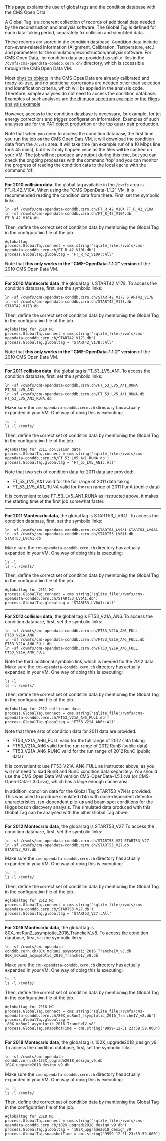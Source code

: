 This page explains the use of global tags and the condition database with the CMS Open Data.

A Global Tag is a coherent collection of records of additional data needed by the reconstruction and analysis software. The Global Tag is defined for each data-taking period, separately for collision and simulated data.

These records are stored in the condition database. Condition data include non-event-related information (Alignment, Calibration, Temperature, etc.) and parameters for the simulation/reconstruction/analysis software. For CMS Open Data, the condition data are provided as sqlite files in the `/cvmfs/cms-opendata-conddb.cern.ch/` directory, which is accessible through the CMS Open Data VM.

Most [physics objects](/docs/cms-physics-objects-2011) in the CMS Open Data are already calibrated and ready-to-use, and no additional corrections are needed other than selection and identification criteria, which will be applied in the analysis code. Therefore, simple analyses do not need to access the condition database. Examples of such analyses are [the di-muon spectrum example](/record/5001) or [the Higgs analysis example](/record/5500).

However, access to the condition database is necessary, for example, for jet energy corrections and trigger configuration information. Examples of such analyses are for [the PAT object production](/record/233) or [the top quark pair production](/record/5000).

Note that when you need to access the condition database, the first time you run the job on the CMS Open Data VM, it will download the condition data from the `/cvmfs` area. It will take time (an example run of a 10 Mbps line took 45 mins), but it will only happen once as the files will be cached on your VM. The job will not produce any output during this time, but you can check the ongoing processes with the command 'top' and you can monitor the progress of reading the condition data to the local cache with the command 'df'.

---

**For 2010 collision data**, the global tag available in the  `/cvmfs` area is FT_R_42_V10A. When using the "CMS-OpenData-1.1.2" VM, it is recommended reading the condition data from there. First, set the symbolic links:

```shell
ln -sf /cvmfs/cms-opendata-conddb.cern.ch/FT_R_42_V10A FT_R_42_V10A
ln -sf /cvmfs/cms-opendata-conddb.cern.ch/FT_R_42_V10A.db FT_R_42_V10A.db
```

Then, define the correct set of condition data by mentioning the Global Tag in the configuration file of the job.

```shell
#globaltag
process.GlobalTag.connect = cms.string('sqlite_file:/cvmfs/cms-opendata-conddb.cern.ch/FT_R_42_V10A.db')
process.GlobalTag.globaltag = 'FT_R_42_V10A::All'
```

Note that **this only works in the "CMS-OpenData-1.1.2" version** of the 2010 CMS Open Data VM.

---

**For 2010 Montecarlo data**, the global tag is START42_V17B. To access the condition database, first, set the symbolic links:

```shell
ln -sf /cvmfs/cms-opendata-conddb.cern.ch/START42_V17B START42_V17B
ln -sf /cvmfs/cms-opendata-conddb.cern.ch/START42_V17B.db START42_V17B.db
```

Then, define the correct set of condition data by mentioning the Global Tag in the configuration file of the job.

```shell
#globaltag for 2010 MC
process.GlobalTag.connect = cms.string('sqlite_file:/cvmfs/cms-opendata-conddb.cern.ch/START42_V17B.db')
process.GlobalTag.globaltag = 'START42_V17B::All'
```

Note that **this only works in the "CMS-OpenData-1.1.2" version** of the 2010 CMS Open Data VM.

---

**For 2011 collision data**, the global tag is FT_53_LV5_AN1. To access the condition database, first, set the symbolic links:

```shell
ln -sf /cvmfs/cms-opendata-conddb.cern.ch/FT_53_LV5_AN1_RUNA FT_53_LV5_AN1
ln -sf /cvmfs/cms-opendata-conddb.cern.ch/FT_53_LV5_AN1_RUNA.db FT_53_LV5_AN1_RUNA.db
```
Make sure the `cms-opendata-conddb.cern.ch` directory has actually expanded in your VM. One way of doing this is executing:

```shell
ls -l
ls -l /cvmfs/
```

Then, define the correct set of condition data by mentioning the Global Tag in the configuration file of the job.

```shell
#globaltag for 2011 collision data
process.GlobalTag.connect = cms.string('sqlite_file:/cvmfs/cms-opendata-conddb.cern.ch/FT_53_LV5_AN1_RUNA.db')
process.GlobalTag.globaltag = 'FT_53_LV5_AN1::All'
```

Note that two sets of condition data for 2011 data are provided:

* FT_53_LV5_AN1 valid for the full range of 2011 data taking
* FT_53_LV5_AN1_RUNA valid for the run range of 2011 RunA (public data)

It is convenient to use FT_53_LV5_AN1_RUNA as instructed above, it makes the starting time of the first job somewhat faster.

---

**For 2011 Montecarlo data**, the global tag is START53_LV6A1. To access the condition database, first, set the symbolic links:

```shell
ln -sf /cvmfs/cms-opendata-conddb.cern.ch/START53_LV6A1 START53_LV6A1
ln -sf /cvmfs/cms-opendata-conddb.cern.ch/START53_LV6A1.db START53_LV6A1.db
```
Make sure the `cms-opendata-conddb.cern.ch` directory has actually expanded in your VM. One way of doing this is executing:

```shell
ls -l
ls -l /cvmfs/
```

Then, define the correct set of condition data by mentioning the Global Tag in the configuration file of the job.

```shell
#globaltag for 2011 MC
process.GlobalTag.connect = cms.string('sqlite_file:/cvmfs/cms-opendata-conddb.cern.ch/START53_LV6A1.db')
process.GlobalTag.globaltag = 'START53_LV6A1::All'
```

---

**For 2012 collision data**, the global tag is FT53_V21A_AN6. To access the condition database, first, set the symbolic links:

```shell
ln -sf /cvmfs/cms-opendata-conddb.cern.ch/FT53_V21A_AN6_FULL FT53_V21A_AN6
ln -sf /cvmfs/cms-opendata-conddb.cern.ch/FT53_V21A_AN6_FULL.db FT53_V21A_AN6_FULL.db
ln -sf /cvmfs/cms-opendata-conddb.cern.ch/FT53_V21A_AN6_FULL FT53_V21A_AN6_FULL
```
Note the third additional symbolic link, which is needed for the 2012 data. Make sure the `cms-opendata-conddb.cern.ch` directory has actually expanded in your VM. One way of doing this is executing:

```shell
ls -l
ls -l /cvmfs/
```

Then, define the correct set of condition data by mentioning the Global Tag in the configuration file of the job.

```shell
#globaltag for 2012 collision data
process.GlobalTag.connect = cms.string('sqlite_file:/cvmfs/cms-opendata-conddb.cern.ch/FT53_V21A_AN6_FULL.db')
process.GlobalTag.globaltag = 'FT53_V21A_AN6::All'
```

Note that three sets of condition data for 2011 data are provided:

* FT53_V21A_AN6_FULL valid for the full range of 2012 data taking
* FT53_V21A_AN6 valid for the run range of 2012 RunB (public data)
* FT53_V21A_AN6_RUNC valid for the run range of 2012 RunC (public data)

It is convenient to use FT53_V21A_AN6_FULL as instructed above, as you will not need to load RunB and RunC condition data separately. You should use the CMS Open Data VM version CMS-OpenData-1.5.1.ova (or CMS-Open-Data-1.3.0.ova), which has a large enough cache area.

In addition, condition data for the Global Tag START53_V7N is provided. This was used to produce simulated data with dose-dependent detector characteristics, run-dependent pile-up and beam spot conditions for the Higgs boson discovery analysis. The simulated data produced with this Global Tag can be analysed with the other Global Tag above.

---

**For 2012 Montecarlo data**, the global tag is START53_V27. To access the condition database, first, set the symbolic links:

```shell
ln -sf /cvmfs/cms-opendata-conddb.cern.ch/START53_V27 START53_V27
ln -sf /cvmfs/cms-opendata-conddb.cern.ch/START53_V27.db START53_V27.db
```
Make sure the `cms-opendata-conddb.cern.ch` directory has actually expanded in your VM. One way of doing this is executing:

```shell
ls -l
ls -l /cvmfs/
```

Then, define the correct set of condition data by mentioning the Global Tag in the configuration file of the job.

```shell
#globaltag for 2012 MC
process.GlobalTag.connect = cms.string('sqlite_file:/cvmfs/cms-opendata-conddb.cern.ch/START53_V27.db')
process.GlobalTag.globaltag = 'START53_V27::All'
```

---

**For 2016 Montecarlo data**, the global tag is 80X_mcRun2_asymptotic_2016_TrancheIV_v8. To access the condition database, first, set the symbolic links:

```shell
ln -sf /cvmfs/cms-opendata-conddb.cern.ch/80X_mcRun2_asymptotic_2016_TrancheIV_v8.db 80X_mcRun2_asymptotic_2016_TrancheIV_v8.db
```
Make sure the `cms-opendata-conddb.cern.ch` directory has actually expanded in your VM. One way of doing this is executing:

```shell
ls -l
ls -l /cvmfs/
```

Then, define the correct set of condition data by mentioning the Global Tag in the configuration file of the job.

```shell
#globaltag for 2016 MC
process.GlobalTag.connect = cms.string('sqlite_file:/cvmfs/cms-opendata-conddb.cern.ch/80X_mcRun2_asymptotic_2016_TrancheIV_v8.db')
process.GlobalTag.globaltag = '80X_mcRun2_asymptotic_2016_TrancheIV_v8'
process.GlobalTag.snapshotTime = cms.string("9999-12-31 23:59:59.000")
```

---

**For 2018 Montecarlo data**, the global tag is 102X_upgrade2018_design_v9. To access the condition database, first, set the symbolic links:

```shell
ln -sf /cvmfs/cms-opendata-conddb.cern.ch/102X_upgrade2018_design_v9.db 102X_upgrade2018_design_v9.db
```
Make sure the `cms-opendata-conddb.cern.ch` directory has actually expanded in your VM. One way of doing this is executing:

```shell
ls -l
ls -l /cvmfs/
```

Then, define the correct set of condition data by mentioning the Global Tag in the configuration file of the job.

```shell
#globaltag for 2018 MC
process.GlobalTag.connect = cms.string('sqlite_file:/cvmfs/cms-opendata-conddb.cern.ch/102X_upgrade2018_design_v9.db')
process.GlobalTag.globaltag = '102X_upgrade2018_design_v9'
process.GlobalTag.snapshotTime = cms.string("9999-12-31 23:59:59.000")
```
